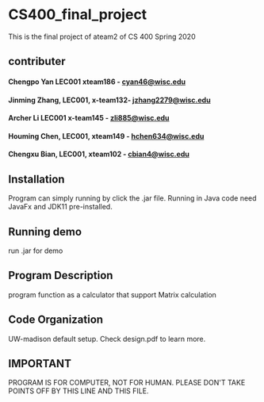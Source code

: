 # CS400_final_project
This is the final project of ateam2 of CS 400 Spring 2020

## contributer
#### Chengpo Yan LEC001 xteam186 - cyan46@wisc.edu
#### Jinming Zhang, LEC001, x-team132- jzhang2279@wisc.edu
#### Archer Li LEC001 x-team145 - zli885@wisc.edu
#### Houming Chen, LEC001, xteam149 - hchen634@wisc.edu
#### Chengxu Bian, LEC001, xteam102 - cbian4@wisc.edu


## Installation
Program can simply running by click the .jar file.
Running in Java code need JavaFx and JDK11 pre-installed.

## Running demo
run .jar for demo

## Program Description
program function as a calculator that support Matrix calculation

## Code Organization
UW-madison default setup.
Check design.pdf to learn more.

## IMPORTANT
PROGRAM IS FOR COMPUTER, NOT FOR HUMAN. PLEASE DON'T TAKE POINTS OFF BY THIS LINE AND THIS FILE.
